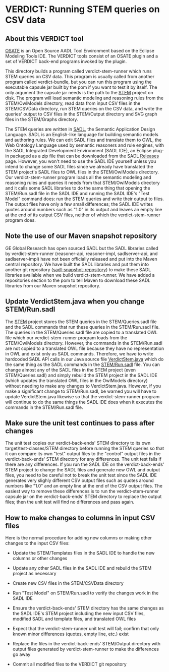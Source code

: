 # VERDICT: Running STEM queries on CSV data

## About this VERDICT tool

[OSATE](https://osate.org/about-osate.html) is an Open Source AADL
Tool Environment based on the Eclipse Modeling Tools IDE.  The VERDICT
tools consist of an OSATE plugin and a set of VERDICT back-end
programs invoked by the plugin.

This directory builds a program called verdict-stem-runner which runs
STEM queries on CSV data.  This program is usually called from another
program called verdict-bundle, but you can run this program using the
executable capsule jar built by the pom if you want to test it by
itself.  The only argument the capsule jar needs is the path to the
[STEM](../../STEM) project on disk.  The program will load semantic
modeling and reasoning rules from the STEM/OwlModels directory, read
data from input CSV files in the STEM/CSVData directory, run STEM
queries on the CSV data, and write the queries' output to CSV files in
the STEM/Output directory and SVG graph files in the STEM/Graphs
directory.

The STEM queries are written in [SADL](http://sadl.sourceforge.net/),
the Semantic Application Design Language.  SADL is an English-like
language for building semantic models and authoring rules.  We can
edit SADL files and translate them to OWL, the Web Ontology Language
used by semantic reasoners and rule engines, with the SADL Integrated
Development Environment (SADL IDE), an Eclipse plug-in packaged as a
zip file that can be downloaded from the SADL
[Releases](https://github.com/crapo/sadlos2/releases) page.  However,
you won't need to use the SADL IDE yourself unless you intend to
change some SADL files since we already have translated the STEM
project's SADL files to OWL files in the STEM/OwlModels directory.
Our verdict-stem-runner program loads all the semantic modeling and
reasoning rules and queries it needs from that STEM/OwlModels
directory and it calls some SADL libraries to do the same thing that
opening the STEM/Run.sadl file in the SADL IDE and running the SADL
IDE's "Test Model" command does: run the STEM queries and write their
output to files.  The output files have only a few small differences;
the SADL IDE writes quotes around numbers such as "1.0" in its output
and leaves an empty line at the end of its output CSV files, neither
of which the verdict-stem-runner program does.

## Note the use of our Maven snapshot repository

GE Global Research has open sourced SADL but the SADL libraries called
by verdict-stem-runner (reasoner-api, reasoner-impl, sadlserver-api,
and sadlserver-impl) have not been officially released and put into
the Maven central repository.  We have built the SADL libraries and
put them into another git repository
([sadl-snapshot-repository](https://github.com/ge-high-assurance/sadl-snapshot-repository))
to make these SADL libraries available when we build
verdict-stem-runner.  We have added a repositories section to the pom
to tell Maven to download these SADL libraries from our Maven snapshot
repository.

## Update VerdictStem.java when you change STEM/Run.sadl

The [STEM](../../STEM) project stores the STEM queries in the
STEM/Queries.sadl file and the SADL commands that run these queries in
the STEM/Run.sadl file.  The queries in the STEM/Queries.sadl file are
copied to a translated OWL file which our verdict-stem-runner program
loads from the STEM/OwlModels directory.  However, the commands in the
STEM/Run.sadl are not copied to a translated OWL file because they
have no representation in OWL and exist only as SADL commands.
Therefore, we have to write hardcoded SADL API calls in our Java
source file
[VerdictStem.java](src/main/java/com/ge/verdict/stem/VerdictStem.java)
which do the same thing as the SADL commands in the
[STEM/Run.sadl](../../STEM/Run.sadl) file.  You can change almost any
of the SADL files in the STEM project (even STEM/Queries.sadl) and
simply rebuild the STEM project in the SADL IDE (which updates the
translated OWL files in the OwlModels directory) without needing to
make any changes to VerdictStem.java.  However, if you make a
significant change to STEM/Run.sadl, be warned you will have to update
VerdictStem.java likewise so that the verdict-stem-runner program will
continue to do the same things the SADL IDE does when it executes the
commands in the STEM/Run.sadl file.

## Make sure the unit test continues to pass after changes

The unit test copies our verdict-back-ends' STEM directory to its own
target/test-classes/STEM directory before running the STEM queries so
that it can compare its own "test" output files to the "control"
output files in the verdict-back-ends' STEM directory for any
differences.  The unit test fails if there are any differences.  If
you run the SADL IDE on the verdict-back-ends' STEM project to change
the SADL files and generate new OWL and output files, you need to be
careful not to break the unit test since the SADL IDE generates very
slighly different CSV output files such as quotes around numbers like
"1.0" and an empty line at the end of the CSV output files.  The
easiest way to remove these differences is to run the
verdict-stem-runner capsule jar on the verdict-back-ends' STEM
directory to replace the output files; then the unit test will find no
differences and pass again.

## How to make changes to columns in input CSV files

Here is the normal procedure for adding new columns or making other
changes to the input CSV files:

- Update the STEM/Templates files in the SADL IDE to handle the new
  columns or other changes
  
- Update any other SADL files in the SADL IDE and rebuild the STEM
  project as necessary

- Create new CSV files in the STEM/CSVData directory 

- Run "Test Model" on STEM/Run.sadl to verify the changes work in the
  SADL IDE

- Ensure the verdict-back-ends' STEM directory has the same changes as
  the SADL IDE's STEM project including the new input CSV files,
  modified SADL and template files, and translated OWL files

- Expect that the verdict-stem-runner unit test will fail; confirm
  that only known minor differences (quotes, empty line, etc.) exist

- Replace the files in the verdict-back-ends' STEM/Output directory
  with output files generated by verdict-stem-runner to make the
  differences go away

- Commit all modified files to the VERDICT git repository
